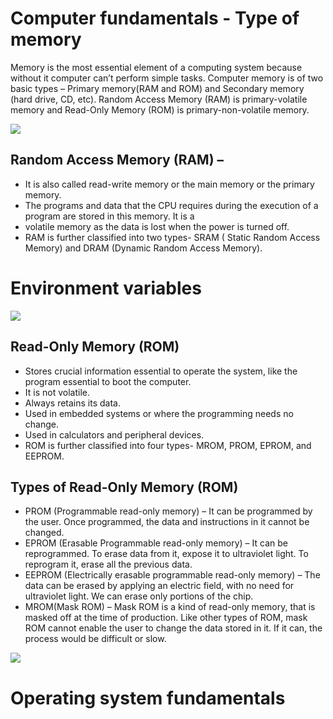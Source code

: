 # Computer fundamentals - Type of memory

Memory is the most essential element of a computing system because without it computer can’t perform simple tasks.
Computer memory is of two basic types – Primary memory(RAM and ROM) and Secondary memory (hard drive, CD, etc). Random
Access Memory (RAM) is primary-volatile memory and Read-Only Memory (ROM) is primary-non-volatile memory.

<img src="https://media.geeksforgeeks.org/wp-content/uploads/memory.png">

## Random Access Memory (RAM) –

- It is also called read-write memory or the main memory or the primary memory.
- The programs and data that the CPU requires during the execution of a program are stored in this memory. It is a
- volatile memory as the data is lost when the power is turned off. 
- RAM is further classified into two types- SRAM (
  Static Random Access Memory) and DRAM (Dynamic Random Access Memory).

# Environment variables

<img src="https://media.geeksforgeeks.org/wp-content/uploads/difference-1.png">

## Read-Only Memory (ROM)

- Stores crucial information essential to operate the system, like the program essential to boot the computer.
- It is not volatile.
- Always retains its data.
- Used in embedded systems or where the programming needs no change.
- Used in calculators and peripheral devices.
- ROM is further classified into four types- MROM, PROM, EPROM, and EEPROM. 

## Types of Read-Only Memory (ROM)
- PROM (Programmable read-only memory) – It can be programmed by the user. Once programmed, the data and instructions in it cannot be changed. 
- EPROM (Erasable Programmable read-only memory) – It can be reprogrammed. To erase data from it, expose it to ultraviolet light. To reprogram it, erase all the previous data. 
- EEPROM (Electrically erasable programmable read-only memory) – The data can be erased by applying an electric field, with no need for ultraviolet light. We can erase only portions of the chip.
- MROM(Mask ROM) – Mask ROM is a kind of read-only memory, that is masked off at the time of production. Like other types of ROM, mask ROM cannot enable the user to change the data stored in it. If it can, the process would be difficult or slow.

<img src="https://media.geeksforgeeks.org/wp-content/uploads/ram.png">

# Operating system fundamentals